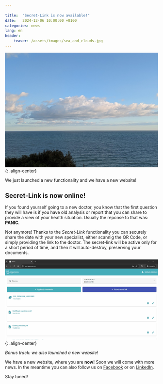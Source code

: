 ```yaml
---

title:  "Secret-Link is now available!"
date:   2024-12-06 10:00:00 +0100
categories: news
lang: en
header:
    teaser: /assets/images/sea_and_clouds.jpg
---
```


![image-center](/assets/images/sea_and_clouds.jpg){: .align-center}

We just launched a new functionality and we have a new website!

## Secret-Link is now online!

If you found yourself going to a new doctor, you know that the first question they will 
have is if you have old analysis or report that you can share to provide a view of your 
health situation. Usually the reponse to that was: **PANIC**.

Not anymore! Thanks to the *Secret-Link* functionality you can securely share the date with
your new specialist, either scannig the QR Code, or simply providing the link to the 
doctor. The secret-link will be active only for a short period of time, and then it will 
auto-destroy, preserving your documents.

![image-center](/assets/images/secret-link-creation.gif){: .align-center}

*Bonus track: we also launched a new website!*

We have a new website, where you are **now!** Soon we will come with more news.
In the meantime you can also follow us on [Facebook](https://www.facebook.com/profile.php?id=61564933710120) 
or on [LinkedIn](https://www.linkedin.com/company/ippocra/).

Stay tuned!